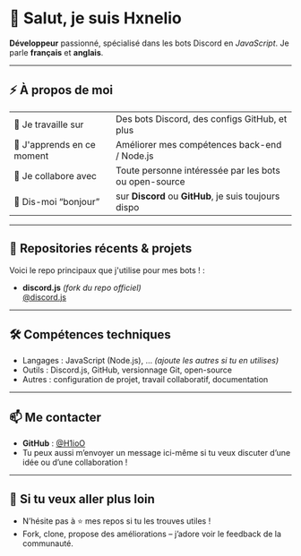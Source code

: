 # 👋 Salut, je suis Hxnelio

**Développeur** passionné, spécialisé dans les bots Discord en *JavaScript*. Je parle **français** et **anglais**.

---

## ⚡ À propos de moi

|                        |                                                  |
|------------------------|--------------------------------------------------|
| 🔭 Je travaille sur     | Des bots Discord, des configs GitHub, et plus    |
| 🌱 J'apprends en ce moment | Améliorer mes compétences back-end / Node.js     |
| 👯 Je collabore avec    | Toute personne intéressée par les bots ou open-source |
| 💬 Dis-moi “bonjour”    | sur **Discord** ou **GitHub**, je suis toujours dispo |

---

## 📂 Repositories récents & projets

Voici le repo principaux que j'utilise pour mes bots ! :

- **discord.js** *(fork du repo officiel)*  
  [@discord.js](https://github.com/discordjs)
  
---

## 🛠 Compétences techniques

- Langages : JavaScript (Node.js), … *(ajoute les autres si tu en utilises)*
- Outils : Discord.js, GitHub, versionnage Git, open-source
- Autres : configuration de projet, travail collaboratif, documentation

---

## 📫 Me contacter

- **GitHub** : [@H1ioO](https://github.com/hxnelio)  
- Tu peux aussi m’envoyer un message ici-même si tu veux discuter d’une idée ou d’une collaboration !

---

## 🌟 Si tu veux aller plus loin

- N’hésite pas à ⭐ mes repos si tu les trouves utiles !  
- Fork, clone, propose des améliorations – j’adore voir le feedback de la communauté.

